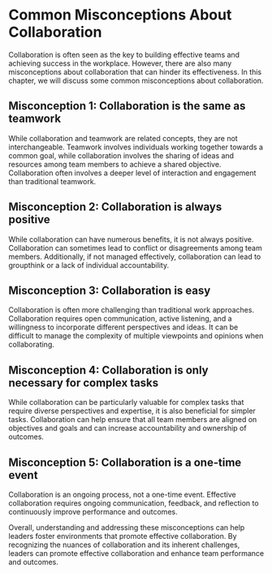 Common Misconceptions About Collaboration
==================================================================

Collaboration is often seen as the key to building effective teams and achieving success in the workplace. However, there are also many misconceptions about collaboration that can hinder its effectiveness. In this chapter, we will discuss some common misconceptions about collaboration.

Misconception 1: Collaboration is the same as teamwork
------------------------------------------------------

While collaboration and teamwork are related concepts, they are not interchangeable. Teamwork involves individuals working together towards a common goal, while collaboration involves the sharing of ideas and resources among team members to achieve a shared objective. Collaboration often involves a deeper level of interaction and engagement than traditional teamwork.

Misconception 2: Collaboration is always positive
-------------------------------------------------

While collaboration can have numerous benefits, it is not always positive. Collaboration can sometimes lead to conflict or disagreements among team members. Additionally, if not managed effectively, collaboration can lead to groupthink or a lack of individual accountability.

Misconception 3: Collaboration is easy
--------------------------------------

Collaboration is often more challenging than traditional work approaches. Collaboration requires open communication, active listening, and a willingness to incorporate different perspectives and ideas. It can be difficult to manage the complexity of multiple viewpoints and opinions when collaborating.

Misconception 4: Collaboration is only necessary for complex tasks
------------------------------------------------------------------

While collaboration can be particularly valuable for complex tasks that require diverse perspectives and expertise, it is also beneficial for simpler tasks. Collaboration can help ensure that all team members are aligned on objectives and goals and can increase accountability and ownership of outcomes.

Misconception 5: Collaboration is a one-time event
--------------------------------------------------

Collaboration is an ongoing process, not a one-time event. Effective collaboration requires ongoing communication, feedback, and reflection to continuously improve performance and outcomes.

Overall, understanding and addressing these misconceptions can help leaders foster environments that promote effective collaboration. By recognizing the nuances of collaboration and its inherent challenges, leaders can promote effective collaboration and enhance team performance and outcomes.
